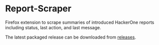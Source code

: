 # Report-Scraper

Firefox extension to scrape summaries of introduced HackerOne reports including status, last action, and last message.

The latest packaged release can be downloaded from [releases](https://github.com/trybadisch/Report-Scraper/releases/).
